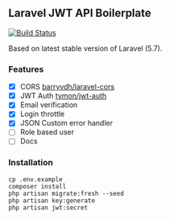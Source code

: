 ## Laravel JWT API Boilerplate

[![Build Status](https://travis-ci.org/ghprod/laravel-jwt-api-boilerplate.svg?branch=master)](https://travis-ci.org/ghprod/laravel-jwt-api-boilerplate)

Based on latest stable version of Laravel (5.7).

### Features

- [x] CORS [barryvdh/laravel-cors](https://github.com/barryvdh/laravel-cors)
- [x] JWT Auth [tymon/jwt-auth](https://github.com/tymondesigns/jwt-auth)
- [x] Email verification
- [x] Login throttle
- [x] JSON Custom error handler
- [ ] Role based user
- [ ] Docs

### Installation

```
cp .env.example
composer install
php artisan migrate:fresh --seed
php artisan key:generate
php artisan jwt:secret
```